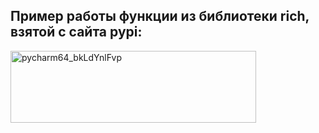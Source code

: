 ## Пример работы функции из библиотеки rich, взятой с сайта pypi:

<img width="393" height="115" alt="pycharm64_bkLdYnlFvp" src="https://github.com/user-attachments/assets/bf14f826-2df0-4b3d-bbfb-3b6572de8932" />

